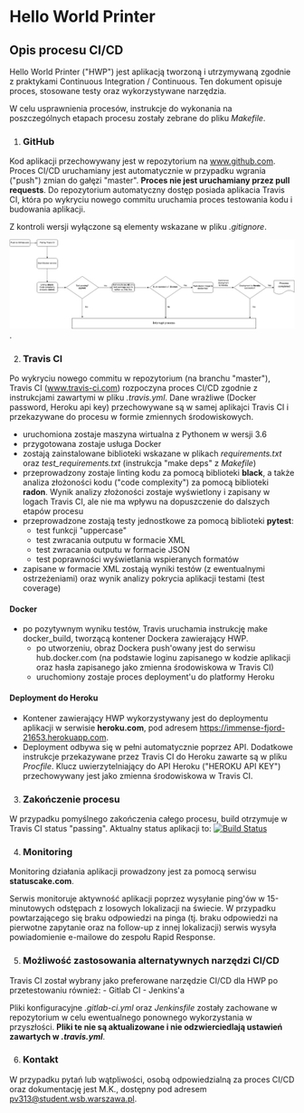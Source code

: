 # Hello World Printer
## Opis procesu CI/CD

Hello World Printer ("HWP") jest aplikacją tworzoną i utrzymywaną zgodnie z praktykami Continuous Integration / Continuous. Ten dokument opisuje proces, stosowane testy oraz wykorzystywane narzędzia.

W celu usprawnienia procesów, instrukcje do wykonania na poszczególnych etapach procesu zostały zebrane do pliku _Makefile_.

1. ### GitHub
Kod aplikacji przechowywany jest w repozytorium na www.github.com. Proces CI/CD uruchamiany jest automatycznie w przypadku wgrania ("push") zmian do gałęzi "master". __Proces nie jest uruchamiany przez pull requests__. Do repozytorium automatyczny dostęp posiada aplikacia Travis CI, która po wykryciu nowego commitu uruchamia proces testowania kodu i budowania aplikacji.

Z kontroli wersji wyłączone są elementy wskazane w pliku _.gitignore_.


![Diagram zawierający opis procesu CI/CD dla Hello World Printer](hello_printer_CI_CD_diagram.png "HWP CI/CD workflow").

2. ### Travis CI
Po wykryciu nowego commitu w repozytorium (na branchu "master"), Travis CI (www.travis-ci.com) rozpoczyna proces CI/CD zgodnie z instrukcjami zawartymi w pliku _.travis.yml_. Dane wrażliwe (Docker password, Heroku api key) przechowywane są w samej aplikajci Travis CI i przekazywane do procesu w formie zmiennych środowiskowych.

- uruchomiona zostaje maszyna wirtualna z Pythonem w wersji 3.6
- przygotowana zostaje usługa Docker
- zostają zainstalowane biblioteki wskazane w plikach _requirements.txt_ oraz *test_requirements.txt* (instrukcja "make deps" z _Makefile_)
- przeprowadzony zostaje linting kodu za pomocą biblioteki __black__, a także analiza złożoności kodu ("code complexity") za pomocą biblioteki **radon**. Wynik analizy złożoności zostaje wyświetlony i zapisany w logach Travis CI, ale nie ma wpływu na dopuszczenie do dalszych etapów procesu
- przeprowadzone zostają testy jednostkowe za pomocą biblioteki **pytest**:
    - test funkcji "uppercase"
    - test zwracania outputu w formacie XML
    - test zwracania outputu w formacie JSON
    - test poprawności wyświetlania wspieranych formatów
- zapisane w formacie XML zostają wyniki testów (z ewentualnymi ostrzeżeniami) oraz wynik analizy pokrycia aplikacji testami (test coverage)
#### Docker
- po pozytywnym wyniku testów, Travis uruchamia instrukcję make docker_build, tworzącą kontener Dockera zawierający HWP.
    - po utworzeniu, obraz Dockera push'owany jest do serwisu hub.docker.com (na podstawie loginu zapisanego w kodzie aplikacji oraz hasła zapisanego jako zmienna środowiskowa w Travis CI)
    - uruchomiony zostaje proces deployment'u do platformy Heroku

#### Deployment do Heroku
- Kontener zawierający HWP wykorzystywany jest do deploymentu aplikacji w serwisie __heroku.com__, pod adresem https://immense-fjord-21653.herokuapp.com.
- Deployment odbywa się w pełni automatycznie poprzez API. Dodatkowe instrukcje przekazywane przez Travis CI do Heroku zawarte są w pliku _Procfile_. Klucz uwierzytelniający do API Heroku ("HEROKU API KEY") przechowywany jest jako zmienna środowiskowa w Travis CI.

3. ### Zakończenie procesu
W przypadku pomyślnego zakończenia całego procesu, build otrzymuje w Travis CI status "passing". Aktualny status aplikacji to: [![Build Status](https://travis-ci.com/Cmaiek/se_hello_printer_app.svg?branch=master)](https://travis-ci.com/Cmaiek/se_hello_printer_app)

4. ### Monitoring
Monitoring działania aplikacji prowadzony jest za pomocą serwisu **statuscake.com**.

Serwis monitoruje aktywność aplikacji poprzez wysyłanie ping'ów w 15-minutowych odstępach z losowych lokalizacji na świecie. W przypadku powtarzającego się braku odpowiedzi na pinga (tj. braku odpowiedzi na pierwotne zapytanie oraz na follow-up z innej lokalizacji) serwis wysyła powiadomienie e-mailowe do zespołu Rapid Response. 

5. ### Możliwość zastosowania alternatywnych narzędzi CI/CD
Travis CI został wybrany jako preferowane narzędzie CI/CD dla HWP po przetestowaniu również:
    - Gitlab CI
    - Jenkins'a

Pliki konfiguracyjne _.gitlab-ci.yml_ oraz _Jenkinsfile_ zostały zachowane w repozytorium w celu ewentualnego ponownego wykorzystania w przyszłości. **Pliki te nie są aktualizowane i nie odzwierciedlają ustawień zawartych w _.travis.yml_**.

6. ### Kontakt
W przypadku pytań lub wątpliwości, osobą odpowiedzialną za proces CI/CD oraz dokumentację jest M.K., dostępny pod adresem pv313@student.wsb.warszawa.pl. 